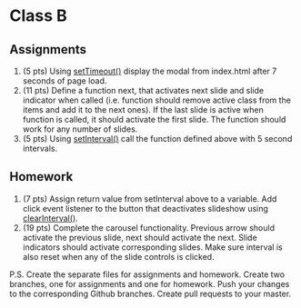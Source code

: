 # Class B

## Assignments

1. (5 pts) Using [setTimeout()](https://developer.mozilla.org/en-US/docs/Web/API/WindowOrWorkerGlobalScope/setTimeout) display the modal from index.html after 7 seconds of page load.
2. (11 pts) Define a function next, that activates next slide and slide indicator when called (i.e. function should remove active class from the items and add it to the next ones). If the last slide is active when function is called, it should activate the first slide. The function should work for any number of slides.
3. (5 pts) Using [setInterval()](https://developer.mozilla.org/en-US/docs/Web/API/WindowOrWorkerGlobalScope/setInterval) call the function defined above with 5 second intervals.

## Homework

1. (7 pts) Assign return value from setInterval above to a variable. Add click event listener to the button that deactivates slideshow using [clearInterval()](https://developer.mozilla.org/en-US/docs/Web/API/WindowOrWorkerGlobalScope/clearInterval).
2. (19 pts) Complete the carousel functionality. Previous arrow should activate the previous slide, next should activate the next. Slide indicators should activate corresponding slides. Make sure interval is also reset when any of the slide controls is clicked.

P.S. Create the separate files for assignments and homework. Create two branches, one for assignments and one for homework. Push your changes to the corresponding Github branches. Create pull requests to your master.
